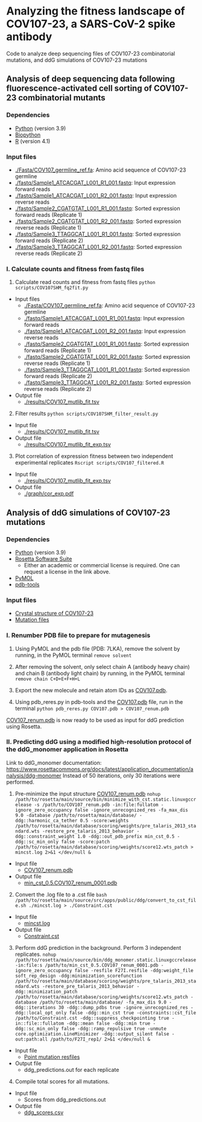 # Analyzing the fitness landscape of COV107-23, a SARS-CoV-2 spike antibody

Code to analyze deep sequencing files of COV107-23 combinatorial mutations, and ddG simulations of COV107-23 mutations

## Analysis of deep sequencing data following fluorescence-activated cell sorting of COV107-23 combinatorial mutants

### Dependencies

* [Python](https://www.python.org/) (version 3.9)
* [Biopython](https://github.com/biopython/biopython)
* [R](https://www.r-project.org/) (version 4.1)

### Input files

* [./Fasta/COV107_germline_ref.fa](./Fasta/COV107_germline_ref.fa): Amino acid sequence of COV107-23 germline
* [./fastq/Sample1_ATCACGAT_L001_R1_001.fastq](./fastq/Sample1_ATCACGAT_L001_R1_001.fastq): Input expression forward reads
* [./fastq/Sample1_ATCACGAT_L001_R2_001.fastq](./fastq/Sample1_ATCACGAT_L001_R2_001.fastq): Input expression reverse reads
* [./fastq/Sample2_CGATGTAT_L001_R1_001.fastq](./fastq/Sample2_CGATGTAT_L001_R1_001.fastq): Sorted expression forward reads (Replicate 1)
* [./fastq/Sample2_CGATGTAT_L001_R2_001.fastq](./fastq/Sample2_CGATGTAT_L001_R2_001.fastq): Sorted expression reverse reads (Replicate 1)
* [./fastq/Sample3_TTAGGCAT_L001_R1_001.fastq](./fastq/Sample3_TTAGGCAT_L001_R1_001.fastq): Sorted expression forward reads (Replicate 2)
* [./fastq/Sample3_TTAGGCAT_L001_R2_001.fastq](./fastq/Sample3_TTAGGCAT_L001_R1_001.fastq): Sorted expression reverse reads (Replicate 2)

### I. Calculate counts and fitness from fastq files

1. Calculate read counts and fitness from fastq files
``python scripts/COV107SHM_fq2fit.py``

- Input files
    - [./Fasta/COV107_germline_ref.fa](./Fasta/COV107_germline_ref.fa): Amino acid sequence of COV107-23 germline
    - [./fastq/Sample1_ATCACGAT_L001_R1_001.fastq](./fastq/Sample1_ATCACGAT_L001_R1_001.fastq): Input expression forward reads
    - [./fastq/Sample1_ATCACGAT_L001_R2_001.fastq](./fastq/Sample1_ATCACGAT_L001_R2_001.fastq): Input expression reverse reads
    - [./fastq/Sample2_CGATGTAT_L001_R1_001.fastq](./fastq/Sample2_CGATGTAT_L001_R1_001.fastq): Sorted expression forward reads (Replicate 1)
    - [./fastq/Sample2_CGATGTAT_L001_R2_001.fastq](./fastq/Sample2_CGATGTAT_L001_R2_001.fastq): Sorted expression reverse reads (Replicate 1)
    - [./fastq/Sample3_TTAGGCAT_L001_R1_001.fastq](./fastq/Sample3_TTAGGCAT_L001_R1_001.fastq): Sorted expression forward reads (Replicate 2)
    - [./fastq/Sample3_TTAGGCAT_L001_R2_001.fastq](./fastq/Sample3_TTAGGCAT_L001_R1_001.fastq): Sorted expression reverse reads (Replicate 2)
- Output file
    - [./results/COV107_mutlib_fit.tsv](./results/COV107_mutlib_fit.tsv)

2. Filter results
``python scripts/COV107SHM_filter_result.py``

- Input file 
    - [./results/COV107_mutlib_fit.tsv](./results/COV107_mutlib_fit.tsv)
- Output file
    - [./results/COV107_mutlib_fit_exp.tsv](./results/COV107_mutlib_fit_exp.tsv)

3. Plot correlation of expression fitness between two independent experimental replicates
``Rscript scripts/COV107_filtered.R``

- Input file
    - [./results/COV107_mutlib_fit_exp.tsv](./results/COV107_mutlib_fit_exp.tsv)
- Output file
    - [./graph/cor_exp.pdf](./graph/cor_exp.pdf)


## Analysis of ddG simulations of COV107-23 mutations

### Dependencies

* [Python](https://www.python.org/) (version 3.9)
* [Rosetta Software Suite](https://www.rosettacommons.org/software/license-and-download)
    * Either an academic or commercial license is required. One can request a license in the link above.
* [PyMOL](https://pymol.org/2/)
* [pdb-tools](http://www.bonvinlab.org/pdb-tools/)

### Input files

* [Crystal structure of COV107-23](./structure/7lka.pdb)
* [Mutation files](./mut_files/)

### I. Renumber PDB file to prepare for mutagenesis

1. Using PyMOL and the pdb file (PDB: 7LKA), remove the solvent by running, in the PyMOL terminal
``remove solvent``

2. After removing the solvent, only select chain A (antibody heavy chain) and chain B (antibody light chain) by running, in the PyMOL terminal
``remove chain C+D+E+F+H+L``

3. Export the new molecule and retain atom IDs as [COV107.pdb](./structure/COV107.pdb).

4. Using pdb_reres.py in pdb-tools and the [COV107.pdb](./structure/COV107.pdb) file, run in the terminal
``python pdb_reres.py COV107.pdb > COV107_renum.pdb``

[COV107_renum.pdb](./structure/COV107_renum.pdb) is now ready to be used as input for ddG prediction using Rosetta.

### II. Predicting ddG using a modified high-resolution protocol of the ddG_monomer application in Rosetta
Link to ddG_monomer documentation: https://www.rosettacommons.org/docs/latest/application_documentation/analysis/ddg-monomer
Instead of 50 iterations, only 30 iterations were performed.

1. Pre-minimize the input structure [COV107_renum.pdb](./structure/COV107_renum.pdb)
``nohup /path/to/rosetta/main/source/bin/minimize_with_cst.static.linuxgccrelease -s /path/to/COV107_renum.pdb -in:file:fullatom -ignore_zero_occupancy false -ignore_unrecognized_res -fa_max_dis 9.0 -database /path/to/rosetta/main/database/ -ddg::harmonic_ca_tether 0.5 -score:weights /path/to/rosetta/main/database/scoring/weights/pre_talaris_2013_standard.wts -restore_pre_talaris_2013_behavior -ddg::constraint_weight 1.0 -ddg::out_pdb_prefix min_cst_0.5 -ddg::sc_min_only false -score:patch /path/to/rosetta/main/database/scoring/weights/score12.wts_patch > mincst.log 2>&1 </dev/null &``

- Input file
    - [COV107_renum.pdb](./structure/COV107_renum.pdb)
- Output file
    - [min_cst_0.5.COV107_renum_0001.pdb](./structure/min_cst_0.5.COV107_renum_0001.pdb)

2. Convert the .log file to a .cst file
``bash /path/to/rosetta/main/source/src/apps/public/ddg/convert_to_cst_file.sh ./mincst.log > ./Constraint.cst``

- Input file
    - [mincst.log](./data/mincst.log)
- Output file
    - [Constraint.cst](./data/Constraint.cst)

3. Perform ddG prediction in the background. Perform 3 independent replicates.
``nohup /path/to/rosetta/main/source/bin/ddg_monomer.static.linuxgccrelease -in:file:s /path/to/min_cst_0.5.COV107_renum_0001.pdb -ignore_zero_occupancy false -resfile F27I.resfile -ddg:weight_file soft_rep_design -ddg:minimization_scorefunction /path/to/rosetta/main/database/scoring/weights/pre_talaris_2013_standard.wts -restore_pre_talaris_2013_behavior -ddg::minimization_patch /path/to/rosetta/main/database/scoring/weights/score12.wts_patch -database /path/to/rosetta/main/database/ -fa_max_dis 9.0 -ddg::iterations 30 -ddg::dump_pdbs true -ignore_unrecognized_res -ddg::local_opt_only false -ddg::min_cst true -constraints::cst_file /path/to/Constraint.cst -ddg::suppress_checkpointing true -in::file::fullatom -ddg::mean false -ddg::min true -ddg::sc_min_only false -ddg::ramp_repulsive true -unmute core.optimization.LineMinimizer -ddg::output_silent false -out:path:all /path/to/F27I_rep1/ 2>&1 </dev/null &``

- Input file
    - [Point mutation resfiles](./mut_files/)
- Output file
    - ddg_predictions.out for each replicate

4. Compile total scores for all mutations.

- Input file
    - Scores from ddg_predictions.out
- Output file
    - [ddg_scores.csv](./data/ddg_scores.csv)
